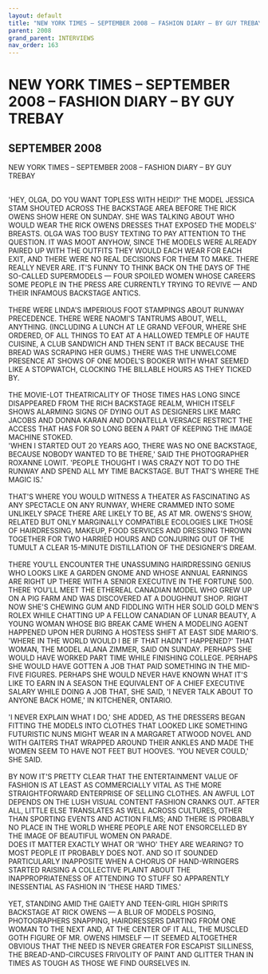 ```yaml
---
layout: default
title: "NEW YORK TIMES – SEPTEMBER 2008 – FASHION DIARY – BY GUY TREBAY"
parent: 2008
grand_parent: INTERVIEWS
nav_order: 163
---
```


# NEW YORK TIMES – SEPTEMBER 2008 – FASHION DIARY – BY GUY TREBAY
## SEPTEMBER 2008

NEW YORK TIMES – SEPTEMBER 2008 – FASHION DIARY – BY GUY TREBAY</b>
<br><br></p>
<p>'HEY, OLGA, DO YOU WANT TOPLESS WITH HEIDI?' THE MODEL JESSICA STAM SHOUTED ACROSS THE BACKSTAGE AREA BEFORE THE RICK OWENS SHOW HERE ON SUNDAY. SHE WAS TALKING ABOUT WHO WOULD WEAR THE RICK OWENS DRESSES THAT EXPOSED THE MODELS' BREASTS. OLGA WAS TOO BUSY TEXTING TO PAY ATTENTION TO THE QUESTION. IT WAS MOOT ANYHOW, SINCE THE MODELS WERE ALREADY PAIRED UP WITH THE OUTFITS THEY WOULD EACH WEAR FOR EACH EXIT, AND THERE WERE NO REAL DECISIONS FOR THEM TO MAKE. THERE REALLY NEVER ARE. IT'S FUNNY TO THINK BACK ON THE DAYS OF THE SO-CALLED SUPERMODELS — FOUR SPOILED WOMEN WHOSE CAREERS SOME PEOPLE IN THE PRESS ARE CURRENTLY TRYING TO REVIVE — AND THEIR INFAMOUS BACKSTAGE ANTICS.<br />
<br />
THERE WERE LINDA'S IMPERIOUS FOOT STAMPINGS ABOUT RUNWAY PRECEDENCE. THERE WERE NAOMI'S TANTRUMS ABOUT, WELL, ANYTHING. (INCLUDING A LUNCH AT LE GRAND VEFOUR, WHERE SHE ORDERED, OF ALL THINGS TO EAT AT A HALLOWED TEMPLE OF HAUTE CUISINE, A CLUB SANDWICH AND THEN SENT IT BACK BECAUSE THE BREAD WAS SCRAPING HER GUMS.) THERE WAS THE UNWELCOME PRESENCE AT SHOWS OF ONE MODEL'S BOOKER WITH WHAT SEEMED LIKE A STOPWATCH, CLOCKING THE BILLABLE HOURS AS THEY TICKED BY.<br />
<br />
THE MOVIE-LOT THEATRICALITY OF THOSE TIMES HAS LONG SINCE DISAPPEARED FROM THE RICH BACKSTAGE REALM, WHICH ITSELF SHOWS ALARMING SIGNS OF DYING OUT AS DESIGNERS LIKE MARC JACOBS AND DONNA KARAN AND DONATELLA VERSACE RESTRICT THE ACCESS THAT HAS FOR SO LONG BEEN A PART OF KEEPING THE IMAGE MACHINE STOKED.<br />
'WHEN I STARTED OUT 20 YEARS AGO, THERE WAS NO ONE BACKSTAGE, BECAUSE NOBODY WANTED TO BE THERE,' SAID THE PHOTOGRAPHER ROXANNE LOWIT. 'PEOPLE THOUGHT I WAS CRAZY NOT TO DO THE RUNWAY AND SPEND ALL MY TIME BACKSTAGE. BUT THAT'S WHERE THE MAGIC IS.'<br />
<br />
THAT'S WHERE YOU WOULD WITNESS A THEATER AS FASCINATING AS ANY SPECTACLE ON ANY RUNWAY, WHERE CRAMMED INTO SOME UNLIKELY SPACE THERE ARE LIKELY TO BE, AS AT MR. OWENS'S SHOW, RELATED BUT ONLY MARGINALLY COMPATIBLE ECOLOGIES LIKE THOSE OF HAIRDRESSING, MAKEUP, FOOD SERVICES AND DRESSING THROWN TOGETHER FOR TWO HARRIED HOURS AND CONJURING OUT OF THE TUMULT A CLEAR 15-MINUTE DISTILLATION OF THE DESIGNER'S DREAM.<br />
<br />
THERE YOU'LL ENCOUNTER THE UNASSUMING HAIRDRESSING GENIUS WHO LOOKS LIKE A GARDEN GNOME AND WHOSE ANNUAL EARNINGS ARE RIGHT UP THERE WITH A SENIOR EXECUTIVE IN THE FORTUNE 500. THERE YOU'LL MEET THE ETHEREAL CANADIAN MODEL WHO GREW UP ON A PIG FARM AND WAS DISCOVERED AT A DOUGHNUT SHOP. RIGHT NOW SHE'S CHEWING GUM AND FIDDLING WITH HER SOLID GOLD MEN'S ROLEX WHILE CHATTING UP A FELLOW CANADIAN OF LUNAR BEAUTY, A YOUNG WOMAN WHOSE BIG BREAK CAME WHEN A MODELING AGENT HAPPENED UPON HER DURING A HOSTESS SHIFT AT EAST SIDE MARIO'S.<br />
'WHERE IN THE WORLD WOULD I BE IF THAT HADN'T HAPPENED?' THAT WOMAN, THE MODEL ALANA ZIMMER, SAID ON SUNDAY. PERHAPS SHE WOULD HAVE WORKED PART TIME WHILE FINISHING COLLEGE. PERHAPS SHE WOULD HAVE GOTTEN A JOB THAT PAID SOMETHING IN THE MID-FIVE FIGURES. PERHAPS SHE WOULD NEVER HAVE KNOWN WHAT IT'S LIKE TO EARN IN A SEASON THE EQUIVALENT OF A CHIEF EXECUTIVE SALARY WHILE DOING A JOB THAT, SHE SAID, 'I NEVER TALK ABOUT TO ANYONE BACK HOME,' IN KITCHENER, ONTARIO.<br />
<br />
'I NEVER EXPLAIN WHAT I DO,' SHE ADDED, AS THE DRESSERS BEGAN FITTING THE MODELS INTO CLOTHES THAT LOOKED LIKE SOMETHING FUTURISTIC NUNS MIGHT WEAR IN A MARGARET ATWOOD NOVEL AND WITH GAITERS THAT WRAPPED AROUND THEIR ANKLES AND MADE THE WOMEN SEEM TO HAVE NOT FEET BUT HOOVES. 'YOU NEVER COULD,' SHE SAID.<br />
<br />
BY NOW IT'S PRETTY CLEAR THAT THE ENTERTAINMENT VALUE OF FASHION IS AT LEAST AS COMMERCIALLY VITAL AS THE MORE STRAIGHTFORWARD ENTERPRISE OF SELLING CLOTHES. AN AWFUL LOT DEPENDS ON THE LUSH VISUAL CONTENT FASHION CRANKS OUT. AFTER ALL, LITTLE ELSE TRANSLATES AS WELL ACROSS CULTURES, OTHER THAN SPORTING EVENTS AND ACTION FILMS; AND THERE IS PROBABLY NO PLACE IN THE WORLD WHERE PEOPLE ARE NOT ENSORCELLED BY THE IMAGE OF BEAUTIFUL WOMEN ON PARADE.<br />
DOES IT MATTER EXACTLY WHAT OR 'WHO' THEY ARE WEARING? TO MOST PEOPLE IT PROBABLY DOES NOT. AND SO IT SOUNDED PARTICULARLY INAPPOSITE WHEN A CHORUS OF HAND-WRINGERS STARTED RAISING A COLLECTIVE PLAINT ABOUT THE INAPPROPRIATENESS OF ATTENDING TO STUFF SO APPARENTLY INESSENTIAL AS FASHION IN 'THESE HARD TIMES.'<br />
<br />
YET, STANDING AMID THE GAIETY AND TEEN-GIRL HIGH SPIRITS BACKSTAGE AT RICK OWENS — A BLUR OF MODELS POSING, PHOTOGRAPHERS SNAPPING, HAIRDRESSERS DARTING FROM ONE WOMAN TO THE NEXT AND, AT THE CENTER OF IT ALL, THE MUSCLED GOTH FIGURE OF MR. OWENS HIMSELF — IT SEEMED ALTOGETHER OBVIOUS THAT THE NEED IS NEVER GREATER FOR ESCAPIST SILLINESS, THE BREAD-AND-CIRCUSES FRIVOLITY OF PAINT AND GLITTER THAN IN TIMES AS TOUGH AS THOSE WE FIND OURSELVES IN.<br />

